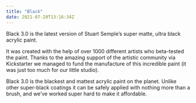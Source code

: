 ```yaml
---
title: "Black"
date: 2021-07-20T13:16:34Z
---
```


Black 3.0 is the latest version of Stuart Semple’s super matte, ultra black acrylic paint.

It was created with the help of over 1000 different artists who beta-tested the paint. Thanks to the amazing support of the artistic community via Kickstarter we managed to fund the manufacture of this incredible paint (it was just too much for our little studio).

Black 3.0 is the blackest and mattest acrylic paint on the planet. Unlike other super-black coatings it can be safely applied with nothing more than a brush, and we’ve worked super hard to make it affordable. 

